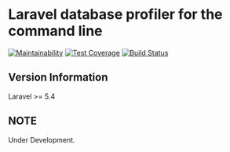 # Laravel database profiler for the command line

[![Maintainability](https://api.codeclimate.com/v1/badges/5c5b51068e668f36e65d/maintainability)](https://codeclimate.com/github/josbarbosa/laravel-console-db-profiler/maintainability)
[![Test Coverage](https://api.codeclimate.com/v1/badges/5c5b51068e668f36e65d/test_coverage)](https://codeclimate.com/github/josbarbosa/laravel-console-db-profiler/test_coverage)
[![Build Status](https://travis-ci.org/josbarbosa/laravel-console-db-profiler.svg?branch=master)](https://travis-ci.org/josbarbosa/laravel-console-db-profiler)

## Version Information
Laravel >= 5.4

## NOTE
Under Development.
